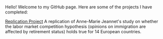 Hello! Welcome to my GitHub page. Here are some of the projects I have completed:

[Replication Project](https://htmlpreview.github.io/?https://github.com/KathrynMalchow/kmprojects.github.io/blob/gh-pages/Replication_Project.html)
A replication of Anne-Marie Jeannet's study on whether the labor market competition hypothesis (opinions on immigration are affected by retirement status) holds true for 14 European countries.

